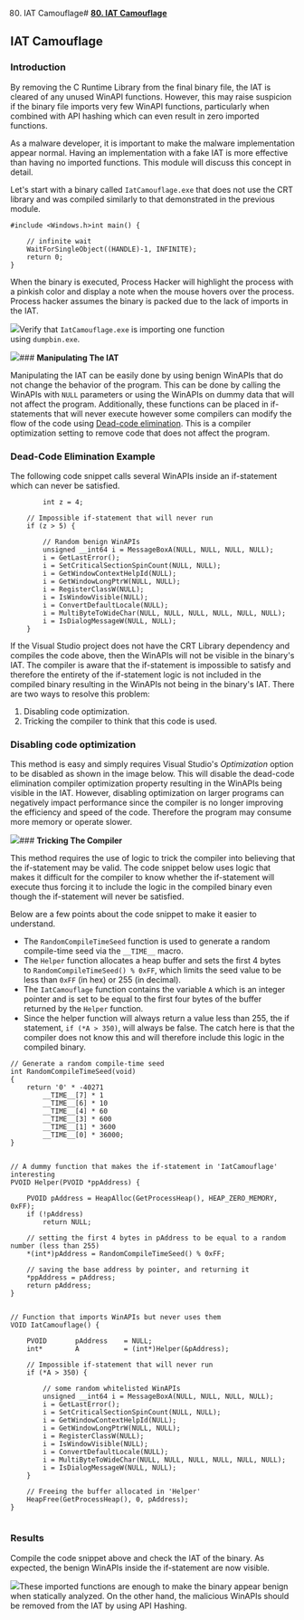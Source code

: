80. IAT Camouflage# [**80. IAT Camouflage**](https://maldevacademy.com/modules/80)

## **IAT Camouflage**

### **Introduction**

By removing the C Runtime Library from the final binary file, the IAT is cleared of any unused WinAPI functions. However, this may raise suspicion if the binary file imports very few WinAPI functions, particularly when combined with API hashing which can even result in zero imported functions.

As a malware developer, it is important to make the malware implementation appear normal. Having an implementation with a fake IAT is more effective than having no imported functions. This module will discuss this concept in detail.

Let's start with a binary called `IatCamouflage.exe` that does not use the CRT library and was compiled similarly to that demonstrated in the previous module.


```
#include <Windows.h>int main() {

  	// infinite wait
	WaitForSingleObject((HANDLE)-1, INFINITE);
	return 0;
}

```
When the binary is executed, Process Hacker will highlight the process with a pinkish color and display a note when the mouse hovers over the process. Process hacker assumes the binary is packed due to the lack of imports in the IAT.

[![](80%20IAT%20Camouflage%20b3a2763284464e8f92ccbb50130694b4/iat-camo-0222202369-4ec0c257-3f73-4563-8611-6a367e668455.png)](80%20IAT%20Camouflage%20b3a2763284464e8f92ccbb50130694b4/iat-camo-0222202369-4ec0c257-3f73-4563-8611-6a367e668455.png)Verify that `IatCamouflage.exe` is importing one function using `dumpbin.exe`.

[![](80%20IAT%20Camouflage%20b3a2763284464e8f92ccbb50130694b4/iat-camo-116296566-e54ef1c8-582f-4114-8f76-7992d4c69358.png)](80%20IAT%20Camouflage%20b3a2763284464e8f92ccbb50130694b4/iat-camo-116296566-e54ef1c8-582f-4114-8f76-7992d4c69358.png)### **Manipulating The IAT**

Manipulating the IAT can be easily done by using benign WinAPIs that do not change the behavior of the program. This can be done by calling the WinAPIs with `NULL` parameters or using the WinAPIs on dummy data that will not affect the program. Additionally, these functions can be placed in if-statements that will never execute however some compilers can modify the flow of the code using [Dead-code elimination](https://en.wikipedia.org/wiki/Dead-code_elimination). This is a compiler optimization setting to remove code that does not affect the program.

### **Dead-Code Elimination Example**

The following code snippet calls several WinAPIs inside an if-statement which can never be satisfied.


```
        int z = 4;

	// Impossible if-statement that will never run
	if (z > 5) {

		// Random benign WinAPIs
		unsigned __int64 i = MessageBoxA(NULL, NULL, NULL, NULL);
		i = GetLastError();
		i = SetCriticalSectionSpinCount(NULL, NULL);
		i = GetWindowContextHelpId(NULL);
		i = GetWindowLongPtrW(NULL, NULL);
		i = RegisterClassW(NULL);
		i = IsWindowVisible(NULL);
		i = ConvertDefaultLocale(NULL);
		i = MultiByteToWideChar(NULL, NULL, NULL, NULL, NULL, NULL);
		i = IsDialogMessageW(NULL, NULL);
	}

```
If the Visual Studio project does not have the CRT Library dependency and compiles the code above, then the WinAPIs will not be visible in the binary's IAT. The compiler is aware that the if-statement is impossible to satisfy and therefore the entirety of the if-statement logic is not included in the compiled binary resulting in the WinAPIs not being in the binary's IAT. There are two ways to resolve this problem:

1. Disabling code optimization.
2. Tricking the compiler to think that this code is used.

### **Disabling code optimization**

This method is easy and simply requires Visual Studio's *Optimization* option to be disabled as shown in the image below. This will disable the dead-code elimination compiler optimization property resulting in the WinAPIs being visible in the IAT. However, disabling optimization on larger programs can negatively impact performance since the compiler is no longer improving the efficiency and speed of the code. Therefore the program may consume more memory or operate slower.




[![](80%20IAT%20Camouflage%20b3a2763284464e8f92ccbb50130694b4/iat-camo-216316282-a383829c-9589-4081-a581-9bedc4f4f3f8.png)](80%20IAT%20Camouflage%20b3a2763284464e8f92ccbb50130694b4/iat-camo-216316282-a383829c-9589-4081-a581-9bedc4f4f3f8.png)### **Tricking The Compiler**

This method requires the use of logic to trick the compiler into believing that the if-statement may be valid. The code snippet below uses logic that makes it difficult for the compiler to know whether the if-statement will execute thus forcing it to include the logic in the compiled binary even though the if-statement will never be satisfied.

Below are a few points about the code snippet to make it easier to understand.

* The `RandomCompileTimeSeed` function is used to generate a random compile-time seed via the `__TIME__` macro.
* The `Helper` function allocates a heap buffer and sets the first 4 bytes to `RandomCompileTimeSeed() % 0xFF`, which limits the seed value to be less than `0xFF` (in hex) or 255 (in decimal).
* The `IatCamouflage` function contains the variable `A` which is an integer pointer and is set to be equal to the first four bytes of the buffer returned by the `Helper` function.
* Since the helper function will always return a value less than 255, the if statement, `if (*A > 350)`, will always be false. The catch here is that the compiler does not know this and will therefore include this logic in the compiled binary.


```
// Generate a random compile-time seed
int RandomCompileTimeSeed(void)
{
	return '0' * -40271
		__TIME__[7] * 1
		__TIME__[6] * 10
		__TIME__[4] * 60
		__TIME__[3] * 600
		__TIME__[1] * 3600
		__TIME__[0] * 36000;
}


// A dummy function that makes the if-statement in 'IatCamouflage' interesting
PVOID Helper(PVOID *ppAddress) {

	PVOID pAddress = HeapAlloc(GetProcessHeap(), HEAP_ZERO_MEMORY, 0xFF);
	if (!pAddress)
		return NULL;

	// setting the first 4 bytes in pAddress to be equal to a random number (less than 255)
	*(int*)pAddress = RandomCompileTimeSeed() % 0xFF;

	// saving the base address by pointer, and returning it
	*ppAddress = pAddress;
	return pAddress;
}


// Function that imports WinAPIs but never uses them
VOID IatCamouflage() {

	PVOID		pAddress	= NULL;
	int*		A		    = (int*)Helper(&pAddress);

	// Impossible if-statement that will never run
	if (*A > 350) {

		// some random whitelisted WinAPIs
		unsigned __int64 i = MessageBoxA(NULL, NULL, NULL, NULL);
		i = GetLastError();
		i = SetCriticalSectionSpinCount(NULL, NULL);
		i = GetWindowContextHelpId(NULL);
		i = GetWindowLongPtrW(NULL, NULL);
		i = RegisterClassW(NULL);
		i = IsWindowVisible(NULL);
		i = ConvertDefaultLocale(NULL);
		i = MultiByteToWideChar(NULL, NULL, NULL, NULL, NULL, NULL);
		i = IsDialogMessageW(NULL, NULL);
	}

	// Freeing the buffer allocated in 'Helper'
	HeapFree(GetProcessHeap(), 0, pAddress);
}


```
### **Results**

Compile the code snippet above and check the IAT of the binary. As expected, the benign WinAPIs inside the if-statement are now visible.

[![](80%20IAT%20Camouflage%20b3a2763284464e8f92ccbb50130694b4/iat-camo-316322305-990ecd45-33a8-45d7-8f93-826ef0d18ad3.png)](80%20IAT%20Camouflage%20b3a2763284464e8f92ccbb50130694b4/iat-camo-316322305-990ecd45-33a8-45d7-8f93-826ef0d18ad3.png)These imported functions are enough to make the binary appear benign when statically analyzed. On the other hand, the malicious WinAPIs should be removed from the IAT by using API Hashing.




